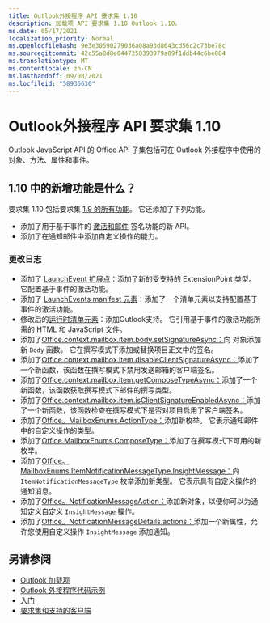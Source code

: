 ```yaml
---
title: Outlook外接程序 API 要求集 1.10
description: 加载项 API 要求集 1.10 Outlook 1.10。
ms.date: 05/17/2021
localization_priority: Normal
ms.openlocfilehash: 9e3e30590279036a08a93d8643cd56c2c73be78c
ms.sourcegitcommit: 42c55a8d8e0447258393979a09f1ddb44c6be884
ms.translationtype: MT
ms.contentlocale: zh-CN
ms.lasthandoff: 09/08/2021
ms.locfileid: "58936630"
---
```

# <a name="outlook-add-in-api-requirement-set-110"></a>Outlook外接程序 API 要求集 1.10

Outlook JavaScript API 的 Office API 子集包括可在 Outlook 外接程序中使用的对象、方法、属性和事件。

## <a name="whats-new-in-110"></a>1.10 中的新增功能是什么？

要求集 1.10 包括要求集 [1.9 的所有功能](../requirement-set-1.9/outlook-requirement-set-1.9.md)。 它还添加了下列功能。

- 添加了用于基于事件的 [激活和邮件](../../../outlook/autolaunch.md) 签名功能的新 API。
- 添加了在通知邮件中添加自定义操作的能力。

### <a name="change-log"></a>更改日志

- 添加了 [LaunchEvent 扩展点](../../manifest/extensionpoint.md#launchevent)：添加了新的受支持的 ExtensionPoint 类型。 它配置基于事件的激活功能。
- 添加了 [LaunchEvents manifest 元素](../../manifest/launchevents.md)：添加了一个清单元素以支持配置基于事件的激活功能。
- 修改后的[运行时清单元素](../../manifest/runtimes.md)：添加Outlook支持。 它引用基于事件的激活功能所需的 HTML 和 JavaScript 文件。
- 添加了[Office.context.mailbox.item.body.setSignatureAsync：](/javascript/api/outlook/office.body?view=outlook-js-1.10&preserve-view=true#setSignatureAsync_data__options__callback_)向 对象添加新 `Body` 函数。 它在撰写模式下添加或替换项目正文中的签名。
- 添加了[Office.context.mailbox.item.disableClientSignatureAsync：](office.context.mailbox.item.md#methods)添加了一个新函数，该函数在撰写模式下禁用发送邮箱的客户端签名。
- 添加了[Office.context.mailbox.item.getComposeTypeAsync：](/javascript/api/outlook/office.messagecompose?view=outlook-js-1.10&preserve-view=true#getComposeTypeAsync_options__callback_)添加了一个新函数，该函数获取撰写模式下邮件的撰写类型。
- 添加了[Office.context.mailbox.item.isClientSignatureEnabledAsync：](office.context.mailbox.item.md#methods)添加了一个新函数，该函数检查在撰写模式下是否对项目启用了客户端签名。
- 添加了[Office。MailboxEnums.ActionType：](/javascript/api/outlook/office.mailboxenums.actiontype)添加新枚举。 它表示通知邮件中的自定义操作的类型。
- 添加了[Office.MailboxEnums.ComposeType：](/javascript/api/outlook/office.mailboxenums.composetype?view=outlook-js-1.10&preserve-view=true)添加了在撰写模式下可用的新枚举。
- 添加了[Office。MailboxEnums.ItemNotificationMessageType.InsightMessage：](/javascript/api/outlook/office.mailboxenums.itemnotificationmessagetype)向 `ItemNotificationMessageType` 枚举添加新类型。 它表示具有自定义操作的通知消息。
- 添加了[Office。NotificationMessageAction：](/javascript/api/outlook/office.notificationmessageaction)添加新对象，以便你可以为通知定义自定义 `InsightMessage` 操作。
- 添加了[Office。NotificationMessageDetails.actions：](/javascript/api/outlook/office.notificationmessagedetails#actions)添加一个新属性，允许您使用自定义操作 `InsightMessage` 添加通知。

## <a name="see-also"></a>另请参阅

- [Outlook 加载项](../../../outlook/outlook-add-ins-overview.md)
- [Outlook 外接程序代码示例](https://developer.microsoft.com/outlook/gallery/?filterBy=Outlook,Samples,Add-ins)
- [入门](../../../quickstarts/outlook-quickstart.md)
- [要求集和支持的客户端](../../requirement-sets/outlook-api-requirement-sets.md)
